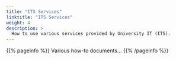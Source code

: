 ```yaml
---
title: "ITS Services"
linktitle: "ITS Services"
weight: 4
description: >
  How to use various services provided by University IT (ITS).
---
```


{{% pageinfo %}}
Various how-to documents...
{{% /pageinfo %}}


